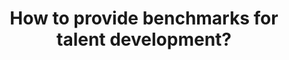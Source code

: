---
id: question-18
title: How to provide benchmarks for talent development?
theme: talent management
theme_sub_category: talent identification and career trajectory
application: performance benchmark
task_solver_1: predict athletes’ progression trajectories
empty: performance benchmark
data_question_type: descriptive
categorical_ordinal: categorical_ordinal
continuous_count: continuous_count
data_method_1: clustering
data_method_2: multiple-linear regression model
expert_1: Paul Wu
expert_2: Richi Nayak
reference: https://www.tandfonline.com/doi/abs/10.1080/17461391.2014.893020?journalCode=tejs20
reference_2: https://doi.org/10.1123/ijspp.2012-0172

---